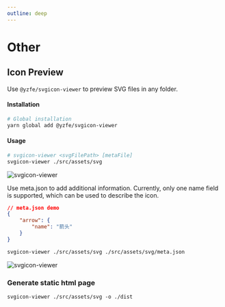 ```yaml
---
outline: deep
---
```

# Other

## Icon Preview
Use `@yzfe/svgicon-viewer` to preview SVG files in any folder.

#### Installation
```bash
# Global installation
yarn global add @yzfe/svgicon-viewer
```

#### Usage
```bash
# svgicon-viewer <svgFilePath> [metaFile]
svgicon-viewer ./src/assets/svg
```

![svgicon-viewer](../../images/svgicon-viewer.png)

Use meta.json to add additional information. Currently, only one name field is supported, which can be used to describe the icon.

```json
// meta.json demo
{
    "arrow": {
        "name": "箭头"
    }
}
```

```bash
svgicon-viewer ./src/assets/svg ./src/assets/svg/meta.json
```

![svgicon-viewer](../../images/svgicon-viewer-meta.png)

### Generate static html page

```
svgicon-viewer ./src/assets/svg -o ./dist
```
